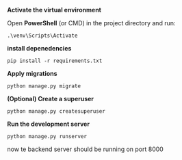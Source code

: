 **Activate the virtual environment**

Open **PowerShell** (or CMD) in the project directory and run:

```
.\venv\Scripts\Activate
```

**install depenedencies**

    
    pip install -r requirements.txt
    

**Apply migrations**

    
    python manage.py migrate
    
**(Optional) Create a superuser**

   
    python manage.py createsuperuser
    

**Run the development server**

    
    python manage.py runserver
   
now te backend server should be running on port 8000